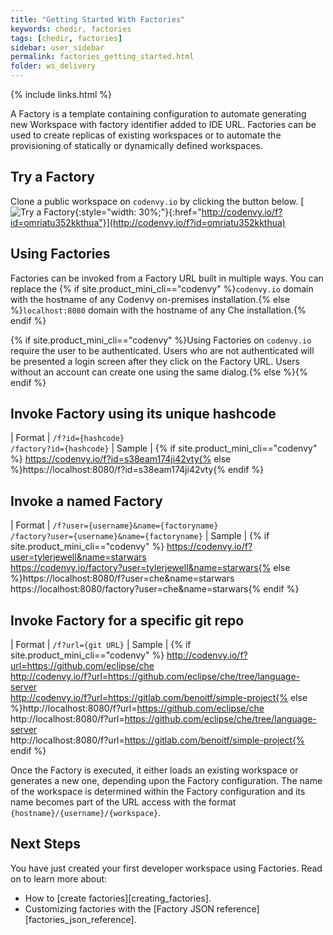 ```yaml
---
title: "Getting Started With Factories"
keywords: chedir, factories
tags: [chedir, factories]
sidebar: user_sidebar
permalink: factories_getting_started.html
folder: ws_delivery
---
```


{% include links.html %}

A Factory is a template containing configuration to automate generating new Workspace with factory identifier added to IDE URL. Factories can be used to create replicas of existing workspaces or to automate the provisioning of statically or dynamically defined workspaces.


## Try a Factory
Clone a public workspace on `codenvy.io` by clicking the button below.
[![Try a Factory ](https://codenvy.io/factory/resources/codenvy-contribute.svg){:style="width: 30%;"}{:href="http://codenvy.io/f?id=omriatu352kkthua"}](http://codenvy.io/f?id=omriatu352kkthua)

## Using Factories
Factories can be invoked from a Factory URL built in multiple ways. You can replace the {% if site.product_mini_cli=="codenvy" %}`codenvy.io` domain with the hostname of any Codenvy on-premises installation.{% else %}`localhost:8080` domain with the hostname of any Che installation.{% endif %}

{% if site.product_mini_cli=="codenvy" %}Using Factories on `codenvy.io` require the user to be authenticated. Users who are not authenticated will be presented a login screen after they click on the Factory URL.  Users without an account can create one using the same dialog.{% else %}{% endif %}

## Invoke Factory using its unique hashcode  

| Format | `/f?id={hashcode}`<br>`/factory?id={hashcode}`
| Sample | {% if site.product_mini_cli=="codenvy" %} https://codenvy.io/f?id=s38eam174ji42vty{% else %}https://localhost:8080/f?id=s38eam174ji42vty{% endif %}

## Invoke a named Factory

| Format | `/f?user={username}&name={factoryname}`<br>`/factory?user={username}&name={factoryname}`
| Sample | {% if site.product_mini_cli=="codenvy" %} https://codenvy.io/f?user=tylerjewell&name=starwars<br>https://codenvy.io/factory?user=tylerjewell&name=starwars{% else %}https://localhost:8080/f?user=che&name=starwars<br>https://localhost:8080/factory?user=che&name=starwars{% endif %}

## Invoke Factory for a specific git repo  

| Format | `/f?url={git URL}`
| Sample | {% if site.product_mini_cli=="codenvy" %} http://codenvy.io/f?url=https://github.com/eclipse/che<br>http://codenvy.io/f?url=https://github.com/eclipse/che/tree/language-server<br>http://codenvy.io/f?url=https://gitlab.com/benoitf/simple-project{% else %}http://localhost:8080/f?url=https://github.com/eclipse/che<br>http://localhost:8080/f?url=https://github.com/eclipse/che/tree/language-server<br>http://localhost:8080/f?url=https://gitlab.com/benoitf/simple-project{% endif %}

Once the Factory is executed, it either loads an existing workspace or generates a new one, depending upon the Factory configuration.  The name of the workspace is determined within the Factory configuration and its name becomes part of the URL access with the format `{hostname}/{username}/{workspace}`.


## Next Steps
You have just created your first developer workspace using Factories. Read on to learn more about:
- How to [create factories][creating_factories].
- Customizing factories with the [Factory JSON reference][factories_json_reference].
